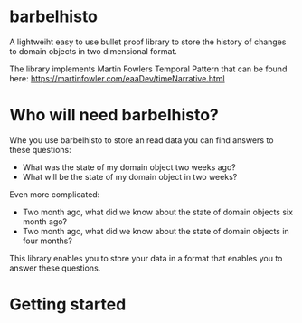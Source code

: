 # barbelhisto

A lightweiht easy to use bullet proof library to store the history of changes to domain objects in two dimensional format.

The library implements Martin Fowlers Temporal Pattern that can be found here: https://martinfowler.com/eaaDev/timeNarrative.html

# Who will need barbelhisto?

Whe you use barbelhisto to store an read data you can find answers to these questions:

- What was the state of my domain object two weeks ago?
- What will be the state of my domain object in two weeks?

Even more complicated:

- Two month ago, what did we know about the state of domain objects six month ago?
- Two month ago, what did we know about the state of domain objects in four months?

This library enables you to store your data in a format that enables you to answer these questions.

# Getting started

